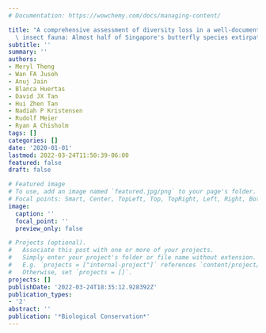 ```yaml
---
# Documentation: https://wowchemy.com/docs/managing-content/

title: "A comprehensive assessment of diversity loss in a well-documented tropical\
  \ insect fauna: Almost half of Singapore's butterfly species extirpated in 160 years"
subtitle: ''
summary: ''
authors:
- Meryl Theng
- Wan FA Jusoh
- Anuj Jain
- Blanca Huertas
- David JX Tan
- Hui Zhen Tan
- Nadiah P Kristensen
- Rudolf Meier
- Ryan A Chisholm
tags: []
categories: []
date: '2020-01-01'
lastmod: 2022-03-24T11:50:39-06:00
featured: false
draft: false

# Featured image
# To use, add an image named `featured.jpg/png` to your page's folder.
# Focal points: Smart, Center, TopLeft, Top, TopRight, Left, Right, BottomLeft, Bottom, BottomRight.
image:
  caption: ''
  focal_point: ''
  preview_only: false

# Projects (optional).
#   Associate this post with one or more of your projects.
#   Simply enter your project's folder or file name without extension.
#   E.g. `projects = ["internal-project"]` references `content/project/deep-learning/index.md`.
#   Otherwise, set `projects = []`.
projects: []
publishDate: '2022-03-24T18:35:12.928392Z'
publication_types:
- '2'
abstract: ''
publication: '*Biological Conservation*'
---
```

